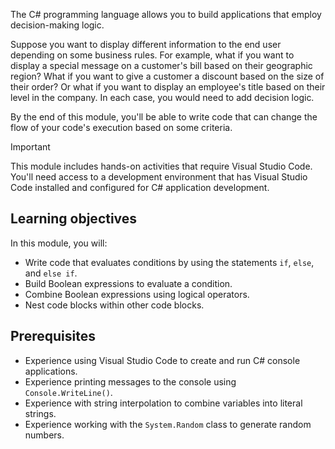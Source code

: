 


The C# programming language allows you to build applications that employ decision-making logic.

Suppose you want to display different information to the end user depending on some business rules. For example, what if you want to display a special message on a customer's bill based on their geographic region? What if you want to give a customer a discount based on the size of their order? Or what if you want to display an employee's title based on their level in the company. In each case, you would need to add decision logic.

By the end of this module, you'll be able to write code that can change the flow of your code's execution based on some criteria.

> [!IMPORTANT]
> This module includes hands-on activities that require Visual Studio Code. You'll need access to a development environment that has Visual Studio Code installed and configured for C# application development.

## Learning objectives

In this module, you will:

- Write code that evaluates conditions by using the statements `if`, `else`, and `else if`.
- Build Boolean expressions to evaluate a condition.
- Combine Boolean expressions using logical operators.
- Nest code blocks within other code blocks.

## Prerequisites

- Experience using Visual Studio Code to create and run C# console applications.
- Experience printing messages to the console using `Console.WriteLine()`.
- Experience with string interpolation to combine variables into literal strings.
- Experience working with the `System.Random` class to generate random numbers.
